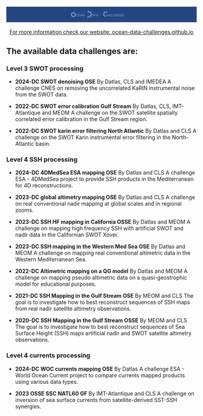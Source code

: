 
<p align="center">
  <img src="figures/odc-banner.jpg" alt="Alt Text" width="900"/>
</p>

<center>
<a href="https://ocean-data-challenges.github.io"> For more information check our website: ocean-data-challenges.github.io</a>
</center>


## The available data challenges are: 

### Level 3 SWOT processing


- **2024-DC SWOT denoising OSE** 
  By Datlas, CLS and IMEDEA
  A challenge CNES on removing the uncorrelated KaRIN instrumental noise from the SWOT data.

- **2022-DC SWOT error calibration Gulf Stream** 
  By Datlas, CLS, IMT-Atlantique and MEOM
  A challenge on the SWOT satellite spatially correlated error calibration in the Gulf Stream region.

- **2022-DC SWOT karin error filtering North Atlantic** 
  By Datlas and CLS
  A challenge on the SWOT Karin instrumental error filtering in the North-Atlantic basin.

### Level 4 SSH processing


- **2024-DC 4DMedSea ESA mapping OSE** 
  By Datlas and CLS
  A challenge ESA - 4DMedSea project to provide SSH products in the Mediterranean for 4D reconstructions.

- **2023-DC global altimetry mapping OSE** 
  By Datlas and CLS
  A challenge on real conventional nadir mapping at global scales and in regional zooms.

- **2023-DC SSH HF mapping in California OSSE** 
  By Datlas and MEOM
  A challenge on mapping high frequency SSH with artificial SWOT and nadir data in the Californian SWOT Xover.

- **2023-DC SSH mapping in the Western Med Sea OSE** 
  By Datlas and MEOM
  A challenge on mapping real conventional altimetric data in the Western Mediterranean Sea.

- **2022-DC Altimetric mapping on a QG model** 
  By Datlas and MEOM
  A challenge on mapping pseudo altimetric data on a quasi-geostrophic model for educational purposes.

- **2021-DC SSH Mapping in the Gulf Stream OSE** 
  By MEOM and CLS
  The goal is to investigate how to best reconstruct sequences of SSH maps from real nadir satellite altimetry observations.

- **2020-DC SSH Mapping in the Gulf Stream OSSE**
  By MEOM and CLS
  The goal is to investigate how to best reconstruct sequences of Sea Surface Height (SSH) maps artificial nadir and SWOT satellite altimetry observations.

### Level 4 currents processing


- **2024-DC WOC currents mapping OSE** 
  By Datlas
  A challenge ESA - World Ocean Current project to compare currents mapped products using various data types.

- **2023 OSSE SSC NATL60 GF** 
  By IMT-Atlantique and CLS
  A challenge on inversion of sea surface currents from satellite-derived SST-SSH synergies.

